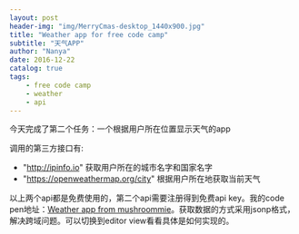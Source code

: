 ```yaml
---
layout: post
header-img: "img/MerryCmas-desktop_1440x900.jpg"
title: "Weather app for free code camp"
subtitle: "天气APP"
author: "Nanya"
date: 2016-12-22
catalog: true
tags:
    - free code camp
    - weather
    - api
---
```


今天完成了第二个任务：一个根据用户所在位置显示天气的app

调用的第三方接口有:

 - "http://ipinfo.io" 获取用户所在的城市名字和国家名字
 - "https://openweathermap.org/city" 根据用户所在地获取当前天气

以上两个api都是免费使用的，第二个api需要注册得到免费api key。我的code pen地址：[Weather app from mushroommie](http://codepen.io/mushroommie/full/WomPMr/)。获取数据的方式采用jsonp格式，解决跨域问题。可以切换到editor view看看具体是如何实现的。
